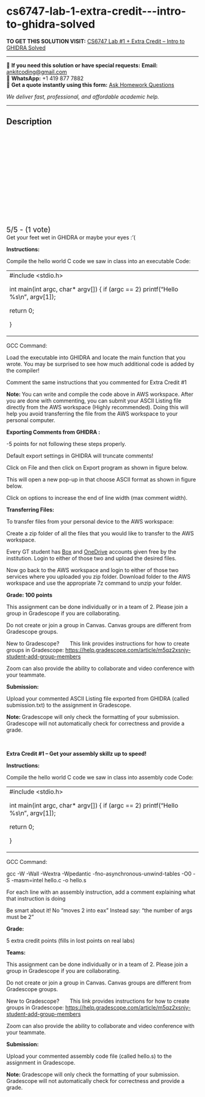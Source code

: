 # cs6747-lab-1-extra-credit---intro-to-ghidra-solved
**TO GET THIS SOLUTION VISIT:** [CS6747 Lab #1 + Extra Credit – Intro to GHIDRA Solved](https://www.ankitcodinghub.com/product/cs6747-lab-1-extra-credit-intro-to-ghidra-solved/)


---

📩 **If you need this solution or have special requests:** **Email:** ankitcoding@gmail.com  
📱 **WhatsApp:** +1 419 877 7882  
📄 **Get a quote instantly using this form:** [Ask Homework Questions](https://www.ankitcodinghub.com/services/ask-homework-questions/)

*We deliver fast, professional, and affordable academic help.*

---

<h2>Description</h2>



<div class="kk-star-ratings kksr-auto kksr-align-center kksr-valign-top kksr-disabled" data-payload="{&quot;align&quot;:&quot;center&quot;,&quot;id&quot;:&quot;135052&quot;,&quot;readonly&quot;:&quot;1&quot;,&quot;slug&quot;:&quot;default&quot;,&quot;valign&quot;:&quot;top&quot;,&quot;ignore&quot;:&quot;&quot;,&quot;reference&quot;:&quot;auto&quot;,&quot;class&quot;:&quot;&quot;,&quot;count&quot;:&quot;1&quot;,&quot;legendonly&quot;:&quot;&quot;,&quot;score&quot;:&quot;5&quot;,&quot;starsonly&quot;:&quot;&quot;,&quot;best&quot;:&quot;5&quot;,&quot;gap&quot;:&quot;4&quot;,&quot;greet&quot;:&quot;Rate this product&quot;,&quot;legend&quot;:&quot;5\/5 - (1 vote)&quot;,&quot;size&quot;:&quot;24&quot;,&quot;title&quot;:&quot;CS6747 Lab #1 + Extra Credit - Intro to GHIDRA Solved&quot;,&quot;width&quot;:&quot;138&quot;,&quot;_legend&quot;:&quot;{score}\/{best} - ({count} {votes})&quot;,&quot;font_factor&quot;:&quot;1.25&quot;}">

<div class="kksr-stars">

<div class="kksr-stars-inactive">
            <div class="kksr-star" data-star="1" style="padding-right: 4px">


<div class="kksr-icon" style="width: 24px; height: 24px;"></div>
        </div>
            <div class="kksr-star" data-star="2" style="padding-right: 4px">


<div class="kksr-icon" style="width: 24px; height: 24px;"></div>
        </div>
            <div class="kksr-star" data-star="3" style="padding-right: 4px">


<div class="kksr-icon" style="width: 24px; height: 24px;"></div>
        </div>
            <div class="kksr-star" data-star="4" style="padding-right: 4px">


<div class="kksr-icon" style="width: 24px; height: 24px;"></div>
        </div>
            <div class="kksr-star" data-star="5" style="padding-right: 4px">


<div class="kksr-icon" style="width: 24px; height: 24px;"></div>
        </div>
    </div>

<div class="kksr-stars-active" style="width: 138px;">
            <div class="kksr-star" style="padding-right: 4px">


<div class="kksr-icon" style="width: 24px; height: 24px;"></div>
        </div>
            <div class="kksr-star" style="padding-right: 4px">


<div class="kksr-icon" style="width: 24px; height: 24px;"></div>
        </div>
            <div class="kksr-star" style="padding-right: 4px">


<div class="kksr-icon" style="width: 24px; height: 24px;"></div>
        </div>
            <div class="kksr-star" style="padding-right: 4px">


<div class="kksr-icon" style="width: 24px; height: 24px;"></div>
        </div>
            <div class="kksr-star" style="padding-right: 4px">


<div class="kksr-icon" style="width: 24px; height: 24px;"></div>
        </div>
    </div>
</div>


<div class="kksr-legend" style="font-size: 19.2px;">
            5/5 - (1 vote)    </div>
    </div>
Get your feet wet in GHIDRA or maybe your eyes :’(

<strong>Instructions:</strong>

Compile the hello world C code we saw in class into an executable Code:

<table width="648">
<tbody>
<tr>
<td width="648">#include &lt;stdio.h&gt;

int main(int argc, char* argv[]) { if (argc == 2) printf(“Hello %s\n”, argv[1]);

return 0;

}
</td>
</tr>
</tbody>
</table>
GCC Command:

Load the executable into GHIDRA and locate the main function that you wrote. You may be surprised to see how much additional code is added by the compiler!

Comment the same instructions that you commented for Extra Credit #1

<strong>Note: </strong>You can write and compile the code above in AWS workspace. After you are done with commenting, you can submit your ASCII Listing file directly from the AWS workspace (Highly recommended). Doing this will help you avoid transferring the file from the AWS workspace to your personal computer.

<strong>Exporting Comments from GHIDRA :</strong>

-5 points for not following these steps properly.

Default export settings in GHIDRA will truncate comments!

Click on File and then click on Export program as shown in figure below.

This will open a new pop-up in that choose ASCII format as shown in figure below.

Click on options to increase the end of line width (max comment width).

<strong>Transferring Files:</strong>

To transfer files from your personal device to the AWS workspace:

Create a zip folder of all the files that you would like to transfer to the AWS workspace.

Every GT student has <a href="https://gatech.account.box.com/">Box</a> and <a href="https://gtvault-my.sharepoint.com/">OneDrive</a> accounts given free by the institution. Login to either of those two and upload the desired files.

Now go back to the AWS workspace and login to either of those two services where you uploaded you zip folder. Download folder to the AWS workspace and use the appropriate 7z command to unzip your folder.

<strong>Grade: 100 points</strong>

This assignment can be done individually or in a team of 2. Please join a group in Gradescope if you are collaborating.

Do not create or join a group in Canvas. Canvas groups are different from Gradescope groups.

New to Gradescope?&nbsp;&nbsp;&nbsp;&nbsp;&nbsp;&nbsp; This link provides instructions for how to create groups in Gradescope: <a href="https://help.gradescope.com/article/m5qz2xsnjy-student-add-group-members">https://help.gradescope.com/article/m5qz2xsnjy-student-add-group-members</a>

Zoom can also provide the ability to collaborate and video conference with your teammate.

<strong>Submission:</strong>

Upload your commented ASCII Listing file exported from GHIDRA (called submission.txt) to the assignment in Gradescope.

<strong>Note: </strong>Gradescope will only check the formatting of your submission. Gradescope will not automatically check for correctness and provide a grade.

&nbsp;

<strong>Extra Credit #1 – Get your assembly skillz up to speed!</strong>

<strong>Instructions:</strong>

Compile the hello world C code we saw in class into assembly code Code:

<table width="648">
<tbody>
<tr>
<td width="648">#include &lt;stdio.h&gt;

int main(int argc, char* argv[]) { if (argc == 2) printf(“Hello %s\n”, argv[1]);

return 0;

}
</td>
</tr>
</tbody>
</table>
GCC Command:

gcc -W -Wall -Wextra -Wpedantic -fno-asynchronous-unwind-tables -O0 -S -masm=intel hello.c -o hello.s

For each line with an assembly instruction, add a comment explaining what that instruction is doing

Be smart about it! No “moves 2 into eax” Instead say: “the number of args must be 2”

<strong>Grade:</strong>

5 extra credit points (fills in lost points on real labs)

<strong>Teams:</strong>

This assignment can be done individually or in a team of 2. Please join a group in Gradescope if you are collaborating.

Do not create or join a group in Canvas. Canvas groups are different from Gradescope groups.

New to Gradescope?&nbsp;&nbsp;&nbsp;&nbsp;&nbsp;&nbsp; This link provides instructions for how to create groups in Gradescope: <a href="https://help.gradescope.com/article/m5qz2xsnjy-student-add-group-members">https://help.gradescope.com/article/m5qz2xsnjy-student-add-group-members</a>

Zoom can also provide the ability to collaborate and video conference with your teammate.

<strong>Submission:</strong>

Upload your commented assembly code file (called hello.s) to the assignment in Gradescope.

<strong>Note: </strong>Gradescope will only check the formatting of your submission. Gradescope will not automatically check for correctness and provide a grade.

&nbsp;
